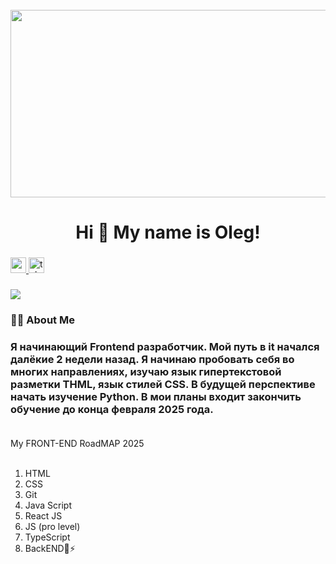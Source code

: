 <br clear="both">

<div align="center">
  <img height="300" width="600" src="https://user-images.githubusercontent.com/74038190/225813708-98b745f2-7d22-48cf-9150-083f1b00d6c9.gif" />
</div>

### <h1 align="center">Hi 👋 My name is Oleg!</h1>

### <div align="center">

  <a href="https://cs13.pikabu.ru/post_img/2023/06/12/10/1686589608223659623.webp" target="_blank">
    <img src="https://img.shields.io/static/v1?message=Youtube&logo=youtube&label=&color=FF0000&logoColor=white&labelColor=&style=for-the-badge" height="25" alt="youtube logo" />
  </a>
  <a href="https://t.me/d_e_m_o_l_o_c" target="_blank">
    <img src="https://img.shields.io/static/v1?message=Telegram&logo=telegram&label=&color=2CA5E0&logoColor=white&labelColor=&style=for-the-badge" height="25" alt="telegram logo" />
  </a>
</div>

### <div align="center">

  <img src="https://visitor-badge.laobi.icu/badge?page_id=filimonovalexey.filimonovalexey&" />
</div>

### <h3 align="left">👩‍💻 About Me </h3>
 
### <p align="left">Я начинающий Frontend разработчик. Мой путь в it начался далёкие 2 недели назад. Я начинаю пробовать себя во многих направлениях, изучаю язык гипертекстовой разметки THML, язык стилей CSS. В будущей перспективе начать изучение Python. В мои планы входит закончить обучение до конца февраля 2025 года. <br><br>
My FRONT-END RoadMAP 2025<br><br>
1. HTML<br>
2. CSS<br>
3. Git<br>
4. Java Script<br>
5. React JS<br>
6. JS (pro level)<br>
7. TypeScript<br>
8. BackEND🔭⚡<br></p>
